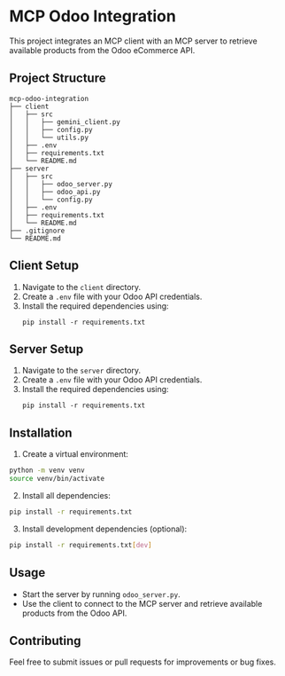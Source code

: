 # MCP Odoo Integration

This project integrates an MCP client with an MCP server to retrieve available products from the Odoo eCommerce API.

## Project Structure

```
mcp-odoo-integration
├── client
│   ├── src
│   │   ├── gemini_client.py
│   │   ├── config.py
│   │   └── utils.py
│   ├── .env
│   ├── requirements.txt
│   └── README.md
├── server
│   ├── src
│   │   ├── odoo_server.py
│   │   ├── odoo_api.py
│   │   └── config.py
│   ├── .env 
│   ├── requirements.txt
│   └── README.md
├── .gitignore
└── README.md
```

## Client Setup

1. Navigate to the `client` directory.
2. Create a `.env` file with your Odoo API credentials.
3. Install the required dependencies using:
   ```
   pip install -r requirements.txt
   ```

## Server Setup

1. Navigate to the `server` directory.
2. Create a `.env` file with your Odoo API credentials.
3. Install the required dependencies using:
   ```
   pip install -r requirements.txt
   ```

## Installation

1. Create a virtual environment:
```bash
python -m venv venv
source venv/bin/activate
```

2. Install all dependencies:
```bash
pip install -r requirements.txt
```

3. Install development dependencies (optional):
```bash
pip install -r requirements.txt[dev]
```

## Usage

- Start the server by running `odoo_server.py`.
- Use the client to connect to the MCP server and retrieve available products from the Odoo API.

## Contributing

Feel free to submit issues or pull requests for improvements or bug fixes.